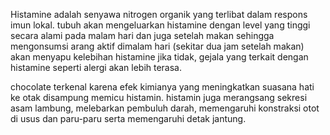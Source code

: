 Histamine adalah senyawa nitrogen organik yang terlibat dalam respons imun lokal. tubuh akan mengeluarkan histamine dengan level yang tinggi secara alami pada malam hari dan juga setelah makan sehingga mengonsumsi arang aktif dimalam hari (sekitar dua jam setelah makan) akan menyapu kelebihan histamine jika tidak, gejala yang terkait dengan histamine seperti alergi akan lebih terasa. 

chocolate terkenal karena efek kimianya yang meningkatkan suasana hati ke otak disampung memicu histamin. histamin juga merangsang sekresi asam lambung, melebarkan pembuluh darah, memengaruhi konstraksi otot di usus dan paru-paru serta memengaruhi detak jantung.